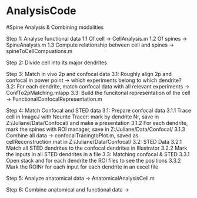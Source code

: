 # AnalysisCode

#Spine Analysis & Combining modalities

Step 1: Analyse functional data 
    1.1 Of cell -> CellAnalysis.m
    1.2 Of spines -> SpineAnalysis.m
    1.3 Compute relationship between cell and spines -> spineToCellCompuations.m

Step 2: Divide cell into its major dendrites

Step 3: Match in vivo 2p and confocal data
    3.1: Roughly align 2p and confocal in power point -> which experiments belong to which dendrite?
    3.2: For each dendrite, match confocal data with all relevant experiments -> ConfTo2pMatching.mlapp
    3.3: Build the funcitonal representation of the cell -> FunctionalConfocalRepresentation.m

Step 4: Match Confocal and STED data
    3.1: Prepare confocal data
            3.1.1 Trace cell in ImageJ with Neurite Tracer: mark by dendrite Nr, save in Z:/Juliane/Data/Confocal/ and make a presentation
            3.1.2 For each dendrite, mark the spines with ROI manager, save in  Z:/Juliane/Data/Confocal/
            3.1.3 Combine all data -> confocalTracingtoPlot.m, saved as cellReconstruction.mat in Z:/Juliane/Data/Confocal/
    3.2: STED Data
            3.2.1 Match all STED dendrites to the confocal dendrites in Illustrator
            3.2.2 Mark the inputs in all STED dendrites in a file
    3.3: Matching confocal & STED
            3.3.1 Open stack and for each dendrite the ROI files to see the positions
            3.3.2 Mark the ROINr for each input for each dendrite in an excel file
    
Step 5: Analyze anatomical data -> AnatomicalAnalysisCell.m

Step 6: Combine anatomical and functional data -> 

